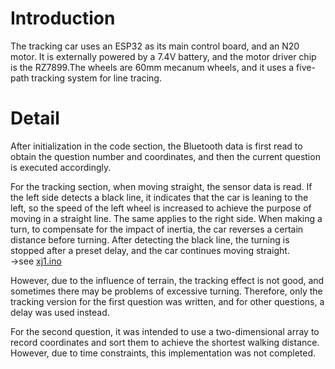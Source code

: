 # Introduction
The tracking car uses an ESP32 as its main control board, and an N20 motor. It is externally powered by a 7.4V battery, and the motor driver chip is the RZ7899.The wheels are 60mm mecanum wheels, and it uses a five-path tracking system for line tracing.

# Detail
After initialization in the code section, the Bluetooth data is first read to obtain the question number and coordinates, and then the current question is executed accordingly.

For the tracking section, when moving straight, the sensor data is read. If the left side detects a black line, it indicates that the car is leaning to the left, so the speed of the left wheel is increased to achieve the purpose of moving in a straight line. The same applies to the right side.
When making a turn, to compensate for the impact of inertia, the car reverses a certain distance before turning. After detecting the black line, the turning is stopped after a preset delay, and the car continues moving straight.    
→see [xj1.ino](https://github.com/xyccccccc/a413_3_16/blob/main/final.ino)

However, due to the influence of terrain, the tracking effect is not good, and sometimes there may be problems of excessive turning. Therefore, only the tracking version for the first question was written, and for other questions, a delay was used instead.

For the second question, it was intended to use a two-dimensional array to record coordinates and sort them to achieve the shortest walking distance. However, due to time constraints, this implementation was not completed.
